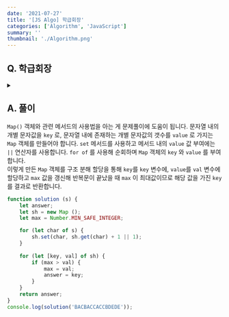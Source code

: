 ```yaml
---
date: '2021-07-27'
title: '[JS Algo] 학급회장'
categories: ['Algorithm', 'JavaScript']
summary: ''
thumbnail: './Algorithm.png'
---
```


## Q. 학급회장
<details>
<summary></summary>
<div markdown="1">       

학급 회장을 뽑는데 후보로 기호 A, B, C, D, E 후보가 등록을 했습니다.
투표용지에는 반 학생들이 자기가 선택한 후보의 기호(알파벳)가 쓰여져 있으며 선생님은 그 기호를 발표하고 있습니다.
선생님의 발표가 끝난 후 어떤 기호의 후보가 학급 회장이 되었는지 출력하는 프로그램을 작성하세요. 반드시 한 명의 학급회장이 선출되도록 투표결과가 나왔다고 가정합니다.


</div>
</details>


## A. 풀이
`Map()` 객체와 관련 메서드의 사용법을 아는 게 문제풀이에 도움이 됩니다. 문자열 내의 개별 문자값을 `key` 로, 문자열 내에 존재하는 개별 문자값의 갯수를 `value` 로 가지는 `Map` 객체를 만들어야 합니다. `set` 메서드를 사용하고 메서드 내의 `value` 값 부여에는 `||` 연산자를 사용합니다. `for of` 를 사용해 순회하며 `Map` 객체의 `key` 와 `value` 를 부여합니다. <br>
이렇게 만든 `Map` 객체를 구조 분해 할당을 통해 `key`를 `key` 변수에, `value`를 `val` 변수에 할당하고 `max` 값을 갱신해 반복문이 끝났을 때 `max` 이 최대값이므로 해당 값을 가진 `key` 를 결과로 반환합니다. 

``` javascript
function solution (s) {
    let answer;
    let sh = new Map ();
    let max = Number.MIN_SAFE_INTEGER;

    for (let char of s) {
        sh.set(char, sh.get(char) + 1 || 1);
    }
    
    for (let [key, val] of sh) {
        if (max > val) {
            max = val;
            answer = key;
        }
    }
    return answer;
}
console.log(solution('BACBACCACCBDEDE'));
```
